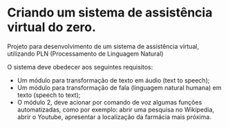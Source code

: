 # Criando um sistema de assistência virtual do zero.

Projeto para desenvolvimento de um sistema de assistência virtual, utilizando PLN (Processamento de Linguagem Natural)

O sistema deve obedecer aos seguintes requisitos:

- Um módulo para transformação de texto em áudio (text to speech);
- Um módulo para transformação de fala (linguagem natural humana) em texto (speech to text);
- O módulo 2, deve acionar por comando de voz algumas funções automatizadas, como por exemplo: abrir uma pesquisa no Wikipedia, abrir o Youtube, apresentar a localização da farmácia mais próxima.